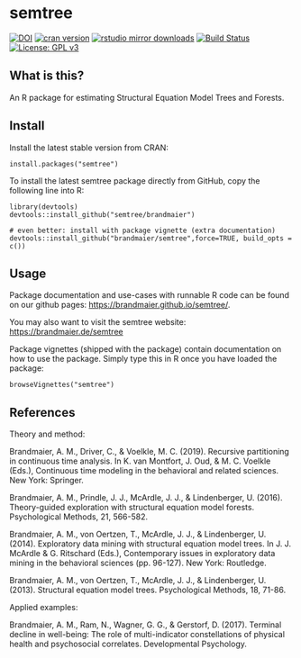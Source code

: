 semtree
=======

[![DOI](https://zenodo.org/badge/DOI/10.5281/zenodo.1116294.svg)](https://doi.org/10.5281/zenodo.1116294)
[![cran
version](http://www.r-pkg.org/badges/version/semtree)](https://cran.r-project.org/package=semtree)
[![rstudio mirror
downloads](http://cranlogs.r-pkg.org/badges/semtree)](https://github.com/r-hub/cranlogs.app)
[![Build
Status](https://travis-ci.com/brandmaier/semtree.svg?branch=master)](https://travis-ci.com/brandmaier/semtree)
[![License: GPL
v3](https://img.shields.io/badge/License-GPLv3-blue.svg)](https://www.gnu.org/licenses/gpl-3.0)

What is this?
-------------

An R package for estimating Structural Equation Model Trees and Forests.

Install
-------

Install the latest stable version from CRAN:

    install.packages("semtree")

To install the latest semtree package directly from GitHub, copy the
following line into R:

    library(devtools)
    devtools::install_github("semtree/brandmaier")

    # even better: install with package vignette (extra documentation)
    devtools::install_github("brandmaier/semtree",force=TRUE, build_opts = c())

Usage
-----

Package documentation and use-cases with runnable R code can be found on
our github pages: <https://brandmaier.github.io/semtree/>.

You may also want to visit the semtree website:
<https://brandmaier.de/semtree>

Package vignettes (shipped with the package) contain documentation on
how to use the package. Simply type this in R once you have loaded the
package:

    browseVignettes("semtree")

References
----------

Theory and method:

Brandmaier, A. M., Driver, C., & Voelkle, M. C. (2019). Recursive
partitioning in continuous time analysis. In K. van Montfort, J. Oud, &
M. C. Voelkle (Eds.), Continuous time modeling in the behavioral and
related sciences. New York: Springer.

Brandmaier, A. M., Prindle, J. J., McArdle, J. J., & Lindenberger, U.
(2016). Theory-guided exploration with structural equation model
forests. Psychological Methods, 21, 566-582.

Brandmaier, A. M., von Oertzen, T., McArdle, J. J., & Lindenberger, U.
(2014). Exploratory data mining with structural equation model trees. In
J. J. McArdle & G. Ritschard (Eds.), Contemporary issues in exploratory
data mining in the behavioral sciences (pp. 96-127). New York:
Routledge.

Brandmaier, A. M., von Oertzen, T., McArdle, J. J., & Lindenberger, U.
(2013). Structural equation model trees. Psychological Methods, 18,
71-86.

Applied examples:

Brandmaier, A. M., Ram, N., Wagner, G. G., & Gerstorf, D. (2017).
Terminal decline in well-being: The role of multi-indicator
constellations of physical health and psychosocial correlates.
Developmental Psychology.

